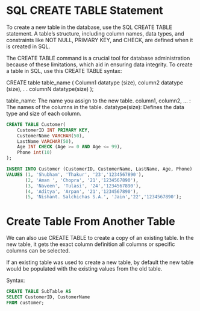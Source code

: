 # SQL CREATE TABLE Statement
To create a new table in the database, use the SQL CREATE TABLE statement. A table’s structure, including column names, data types, and constraints like NOT NULL, PRIMARY KEY, and CHECK, are defined when it is created in SQL.

The CREATE TABLE command is a crucial tool for database administration because of these limitations, which aid in ensuring data integrity.
To create a table in SQL, use this CREATE TABLE syntax:


CREATE table table_name
(
Column1 datatype (size),
column2 datatype (size),
.
.
columnN datatype(size)
);


table_name: The name you assign to the new table.
column1, column2, … : The names of the columns in the table.
datatype(size): Defines the data type and size of each column.

```sql
CREATE TABLE Customer(
    CustomerID INT PRIMARY KEY,
    CustomerName VARCHAR(50),
    LastName VARCHAR(50),
    Age INT CHECK (Age >= 0 AND Age <= 99),
    Phone int(10)
);
```
```sql
INSERT INTO Customer (CustomerID, CustomerName, LastName, Age, Phone)
VALUES (1, 'Shubham', 'Thakur', '23','1234567890'),
       (2, 'Aman ', 'Chopra', '21','1234567890'),
       (3, 'Naveen', 'Tulasi', '24','1234567890'),
       (4, 'Aditya', 'Arpan', '21','1234567890'),
       (5, 'Nishant. Salchichas S.A.', 'Jain','22','1234567890');
```

# Create Table From Another Table
We can also use CREATE TABLE to create a copy of an existing table. In the new table, it gets the exact column definition all columns or specific columns can be selected.

If an existing table was used to create a new table, by default the new table would be populated with the existing values from the old table.

Syntax:

```sql
CREATE TABLE SubTable AS
SELECT CustomerID, CustomerName
FROM customer;